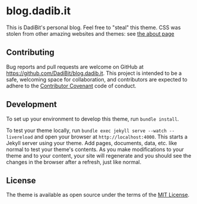 # blog.dadib.it

This is DadiBit's personal blog. Feel free to "steal" this theme. CSS was stolen from other amazing websites and themes: see [the about page](/about)

## Contributing

Bug reports and pull requests are welcome on GitHub at https://github.com/DadiBit/blog.dadib.it. This project is intended to be a safe, welcoming space for collaboration, and contributors are expected to adhere to the [Contributor Covenant](https://www.contributor-covenant.org/) code of conduct.

## Development

To set up your environment to develop this theme, run `bundle install`.

To test your theme locally, run `bundle exec jekyll serve --watch --livereload` and open your browser at `http://localhost:4000`. This starts a Jekyll server using your theme. Add pages, documents, data, etc. like normal to test your theme's contents. As you make modifications to your theme and to your content, your site will regenerate and you should see the changes in the browser after a refresh, just like normal.

## License

The theme is available as open source under the terms of the [MIT License](https://opensource.org/licenses/MIT).
